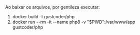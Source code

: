 Ao baixar os arquivos, por gentileza executar:

1. docker build -t gustcoder/php .
2. docker run --rm -it --name php8 -v "$PWD":/var/www/app gustcoder/php